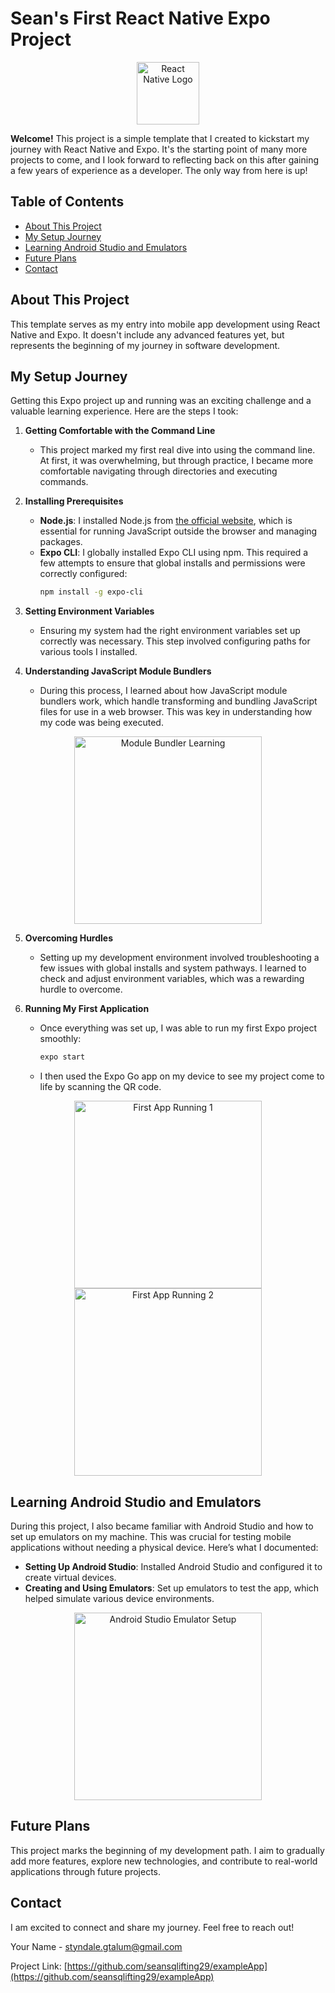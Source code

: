 # Sean's First React Native Expo Project

<p align="center">
  <img src="https://upload.wikimedia.org/wikipedia/commons/a/a7/React-icon.svg" alt="React Native Logo" width="100" height="100">
</p>

**Welcome!** This project is a simple template that I created to kickstart my journey with React Native and Expo. It's the starting point of many more projects to come, and I look forward to reflecting back on this after gaining a few years of experience as a developer. The only way from here is up!

## Table of Contents
- [About This Project](#about-this-project)
- [My Setup Journey](#my-setup-journey)
- [Learning Android Studio and Emulators](#learning-android-studio-and-emulators)
- [Future Plans](#future-plans)
- [Contact](#contact)

## About This Project

This template serves as my entry into mobile app development using React Native and Expo. It doesn't include any advanced features yet, but represents the beginning of my journey in software development.

## My Setup Journey

Getting this Expo project up and running was an exciting challenge and a valuable learning experience. Here are the steps I took:

1. **Getting Comfortable with the Command Line**
    - This project marked my first real dive into using the command line. At first, it was overwhelming, but through practice, I became more comfortable navigating through directories and executing commands.

2. **Installing Prerequisites**
    - **Node.js**: I installed Node.js from [the official website](https://nodejs.org/), which is essential for running JavaScript outside the browser and managing packages.
    - **Expo CLI**: I globally installed Expo CLI using npm. This required a few attempts to ensure that global installs and permissions were correctly configured:
      ```bash
      npm install -g expo-cli
      ```

3. **Setting Environment Variables**
    - Ensuring my system had the right environment variables set up correctly was necessary. This step involved configuring paths for various tools I installed.

4. **Understanding JavaScript Module Bundlers**
    - During this process, I learned about how JavaScript module bundlers work, which handle transforming and bundling JavaScript files for use in a web browser. This was key in understanding how my code was being executed.
    
<p align="center">
  <img src="https://github.com/yourusername/yourrepository/blob/main/images/module-bundler-learning.png" alt="Module Bundler Learning" width="300">
</p>

5. **Overcoming Hurdles**
    - Setting up my development environment involved troubleshooting a few issues with global installs and system pathways. I learned to check and adjust environment variables, which was a rewarding hurdle to overcome.

6. **Running My First Application**
    - Once everything was set up, I was able to run my first Expo project smoothly:
      ```bash
      expo start
      ```
    - I then used the Expo Go app on my device to see my project come to life by scanning the QR code.

<p align="center">
  <img src="https://github.com/yourusername/yourrepository/blob/main/images/first-app-running1.png" alt="First App Running 1" width="300">
  <img src="https://github.com/yourusername/yourrepository/blob/main/images/first-app-running2.png" alt="First App Running 2" width="300">
</p>

## Learning Android Studio and Emulators

During this project, I also became familiar with Android Studio and how to set up emulators on my machine. This was crucial for testing mobile applications without needing a physical device. Here’s what I documented:

- **Setting Up Android Studio**: Installed Android Studio and configured it to create virtual devices.
- **Creating and Using Emulators**: Set up emulators to test the app, which helped simulate various device environments.

<p align="center">
  <img src="https://github.com/yourusername/yourrepository/blob/main/images/android-studio-emulator-setup.png" alt="Android Studio Emulator Setup" width="300">
</p>

## Future Plans

This project marks the beginning of my development path. I aim to gradually add more features, explore new technologies, and contribute to real-world applications through future projects.

## Contact

I am excited to connect and share my journey. Feel free to reach out!

Your Name - [styndale.gtalum@gmail.com](mailto:styndale.gtalum@gmail.com)

Project Link: [https://github.com/seansqlifting29/exampleApp](https://github.com/seansqlifting29/exampleApp)




